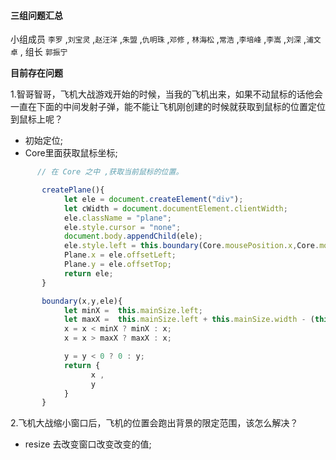 #### 三组问题汇总 

小组成员 `李罗` ,`刘宝灵` ,`赵汪洋` ,`朱盟` ,`仇明珠` ,`邓修` , `林海松` ,`常浩` ,`李培峰` ,`李嵩` ,`刘深` ,`浦文卓` , 组长 `郭振宁`

**目前存在问题**

1.智哥智哥，飞机大战游戏开始的时候，当我的飞机出来，如果不动鼠标的话他会一直在下面的中间发射子弹，能不能让飞机刚创建的时候就获取到鼠标的位置定位到鼠标上呢？

* 初始定位;
* Core里面获取鼠标坐标;
```javascript
      // 在 Core 之中 ,获取当前鼠标的位置。

       createPlane(){
            let ele = document.createElement("div");
            let cWidth = document.documentElement.clientWidth;
            ele.className = "plane";
            ele.style.cursor = "none";
            document.body.appendChild(ele);
            ele.style.left = this.boundary(Core.mousePosition.x,Core.mousePosition.y,ele).x + "px";
            Plane.x = ele.offsetLeft;
            Plane.y = ele.offsetTop;
            return ele;
       }

       boundary(x,y,ele){
            let minX =  this.mainSize.left;
            let maxX =  this.mainSize.left + this.mainSize.width - (this.eleSize ? this.eleSize.width : ele.offsetWidth)  ;
            x = x < minX ? minX : x;
            x = x > maxX ? maxX : x;

            y = y < 0 ? 0 : y;
            return {
                  x ,
                  y 
            }
       }    

```

2.飞机大战缩小窗口后，飞机的位置会跑出背景的限定范围，该怎么解决？

* resize 去改变窗口改变改变的值;
